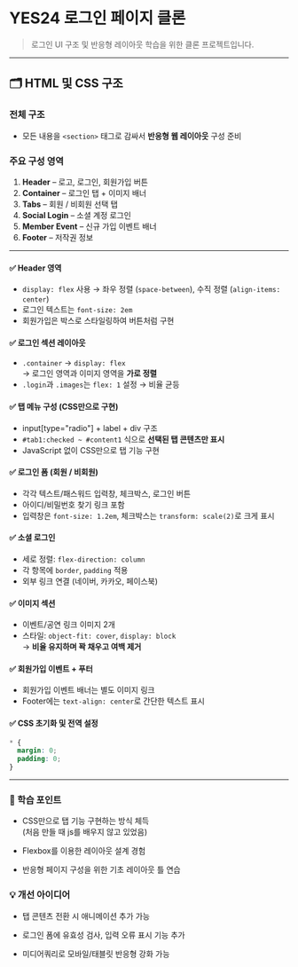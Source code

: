 # YES24 로그인 페이지 클론

> 로그인 UI 구조 및 반응형 레이아웃 학습을 위한 클론 프로젝트입니다.

---

## 🗂️ HTML 및 CSS 구조

### 전체 구조

- 모든 내용을 `<section>` 태그로 감싸서 **반응형 웹 레이아웃** 구성 준비

### 주요 구성 영역

1. **Header** – 로고, 로그인, 회원가입 버튼
2. **Container** – 로그인 탭 + 이미지 배너
3. **Tabs** – 회원 / 비회원 선택 탭
4. **Social Login** – 소셜 계정 로그인
5. **Member Event** – 신규 가입 이벤트 배너
6. **Footer** – 저작권 정보

---

#### ✅ Header 영역

- `display: flex` 사용 → 좌우 정렬 (`space-between`), 수직 정렬 (`align-items: center`)
- 로그인 텍스트는 `font-size: 2em`
- 회원가입은 박스로 스타일링하여 버튼처럼 구현

#### ✅ 로그인 섹션 레이아웃

- `.container` → `display: flex`  
  → 로그인 영역과 이미지 영역을 **가로 정렬**
- `.login`과 `.images`는 `flex: 1` 설정 → 비율 균등

#### ✅ 탭 메뉴 구성 (CSS만으로 구현)

- input[type="radio"] + label + div 구조
- `#tab1:checked ~ #content1` 식으로 **선택된 탭 콘텐츠만 표시**
- JavaScript 없이 CSS만으로 탭 기능 구현

#### ✅ 로그인 폼 (회원 / 비회원)

- 각각 텍스트/패스워드 입력창, 체크박스, 로그인 버튼
- 아이디/비밀번호 찾기 링크 포함
- 입력창은 `font-size: 1.2em`, 체크박스는 `transform: scale(2)`로 크게 표시

#### ✅ 소셜 로그인

- 세로 정렬: `flex-direction: column`
- 각 항목에 `border`, `padding` 적용
- 외부 링크 연결 (네이버, 카카오, 페이스북)

#### ✅ 이미지 섹션

- 이벤트/공연 링크 이미지 2개
- 스타일: `object-fit: cover`, `display: block`  
  → **비율 유지하며 꽉 채우고 여백 제거**

#### ✅ 회원가입 이벤트 + 푸터

- 회원가입 이벤트 배너는 별도 이미지 링크
- Footer에는 `text-align: center`로 간단한 텍스트 표시

#### ✅ CSS 초기화 및 전역 설정

```css
* {
  margin: 0;
  padding: 0;
}
```

---

### 📌 학습 포인트

- CSS만으로 탭 기능 구현하는 방식 체득<br>(처음 만들 때 js를 배우지 않고 있었음)

- Flexbox를 이용한 레이아웃 설계 경험

- 반응형 페이지 구성을 위한 기초 레이아웃 틀 연습

### 💡 개선 아이디어

- 탭 콘텐츠 전환 시 애니메이션 추가 가능

- 로그인 폼에 유효성 검사, 입력 오류 표시 기능 추가

- 미디어쿼리로 모바일/태블릿 반응형 강화 가능

